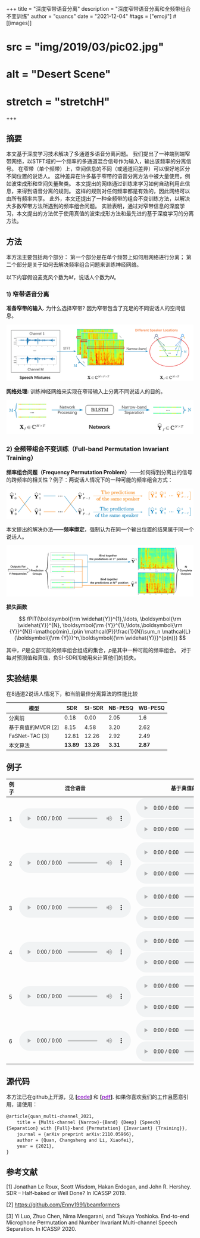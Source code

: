+++
title = "深度窄带语音分离"
description = "深度窄带语音分离和全频带组合不变训练"
author = "quancs"
date = "2021-12-04"
#tags = ["emoji"]
#[[images]]
#  src = "img/2019/03/pic02.jpg"
#  alt = "Desert Scene"
#  stretch = "stretchH"
+++

<script src="https://polyfill.io/v3/polyfill.min.js?features=es6"></script>
<script id="MathJax-script" async src="https://cdn.jsdelivr.net/npm/mathjax@3/es5/tex-mml-chtml.js"></script>

## 摘要
本文基于深度学习技术解决了多通道多语音分离问题。
我们提出了一种端到端窄带网络，以STFT域的一个频率的多通道混合信号作为输入，输出该频率的分离信号。
在窄带（单个频带）上，空间信息的不同（或通道间差异）可以很好地区分不同位置的说话人。
这种差异在许多基于窄带的语音分离方法中被大量使用，例如波束成形和空间矢量聚类。
本文提出的网络通过训练来学习如何自动利用此信息，来得到语音分离的规则。
这样的规则对任何频率都是有效的，因此网络可以由所有频率共享。
此外，本文还提出了一种全频带的组合不变训练方法，以解决大多数窄带方法所遇到的频率组合问题。
实验表明，通过对窄带信息的深度学习，本文提出的方法优于使用真值的波束成形方法和最先进的基于深度学习的分离方法。

## 方法
本方法主要包括两个部分：
第一个部分是在单个频带上如何用网络进行分离；
第二个部分是关于如何去解决频率组合问题来训练神经网络。

以下内容假设麦克风个数为*M*，说话人个数为*N*。

### 1) 窄带语音分离
**准备窄带的输入.**
为什么选择窄带? 因为窄带包含了充足的不同说话人的空间信息。

![image](/blog/NBSS_examples/narrow_band_input.jpg)

**网络处理:** 训练神经网络来实现在窄带输入上分离不同说话人的目的。

![image2](/blog/NBSS_examples/network_processing.jpg "向网络输入窄带信号")

### 2) 全频带组合不变训练（Full-band Permutation Invariant Training）

**频率组合问题（Frequency Permutation Problem）**——如何得到分离出的信号的跨频率的相关性？例子：两说话人情况下的一种可能的频率组合方式：

![image3](/blog/NBSS_examples/fpp.jpg)

本文提出的解决办法——**频率绑定**，强制认为在同一个输出位置的结果属于同一个说话人。

![image4](/blog/NBSS_examples/frequency_binding.jpg)

**损失函数**

$$ fPIT(\boldsymbol{\rm \widehat{Y}}^{1},\ldots, \boldsymbol{\rm \widehat{Y}}^{N}, \boldsymbol{\rm {Y}}^{1},\ldots,\boldsymbol{\rm {Y}}^{N})=\mathop{min}_{p\in \mathcal{P}}\frac{1}{N}\sum_n \mathcal{L}(\boldsymbol{{\rm {Y}}}^n,\boldsymbol{{\rm \widehat{Y}}}^{p(n)}) $$

其中，*P*是全部可能的频率组合组成的集合，*p*是其中一种可能的频率组合。
对于每对预测值和真值，负SI-SDR[1]被用来计算他们的损失。


## 实验结果

在8通道2说话人情况下，和当前最佳分离算法的性能比较

模型 | SDR | SI-SDR | NB-PESQ | WB-PESQ
------|------|------|------|------
分离前 | 0.18 | 0.00 | 2.05 | 1.6 
基于真值的MVDR [2] | 8.15 | 4.58 | 3.20 | 2.62 
FaSNet-TAC [3] | 12.81 | 12.26 | 2.92 | 2.49 
本文算法 | **13.89** | **13.26** | **3.31** | **2.87**

## 例子


例子 | 混合语音 | 基于真值的MVDR | FaSNet-TAC | 本文算法
---------|-----|-------------|------------|------
1        | <audio controls src="/blog/NBSS_examples/1_mix.wav" ></audio> | <audio controls src="/blog/NBSS_examples/1_spk1_p_MVDR.wav" ></audio> </br> <audio controls src="/blog/NBSS_examples/1_spk2_p_MVDR.wav" ></audio> | <audio controls src="/blog/NBSS_examples/1_spk1_p_TAC.wav" ></audio> </br> <audio controls src="/blog/NBSS_examples/1_spk2_p_TAC.wav" ></audio> | <audio controls src="/blog/NBSS_examples/1_spk1_p_NBSS.wav" ></audio> </br> <audio controls src="/blog/NBSS_examples/1_spk2_p_NBSS.wav" ></audio>
2        | <audio controls src="/blog/NBSS_examples/0_mix.wav" ></audio> | <audio controls src="/blog/NBSS_examples/0_spk1_p_MVDR.wav" ></audio> </br> <audio controls src="/blog/NBSS_examples/0_spk2_p_MVDR.wav" ></audio> | <audio controls src="/blog/NBSS_examples/0_spk1_p_TAC.wav" ></audio> </br> <audio controls src="/blog/NBSS_examples/0_spk2_p_TAC.wav" ></audio> | <audio controls src="/blog/NBSS_examples/0_spk1_p_NBSS.wav" ></audio> </br> <audio controls src="/blog/NBSS_examples/0_spk2_p_NBSS.wav" ></audio>
3        | <audio controls src="/blog/NBSS_examples/2_mix.wav" ></audio> | <audio controls src="/blog/NBSS_examples/2_spk1_p_MVDR.wav" ></audio> </br> <audio controls src="/blog/NBSS_examples/2_spk2_p_MVDR.wav" ></audio> | <audio controls src="/blog/NBSS_examples/2_spk1_p_TAC.wav" ></audio> </br> <audio controls src="/blog/NBSS_examples/2_spk2_p_TAC.wav" ></audio> | <audio controls src="/blog/NBSS_examples/2_spk1_p_NBSS.wav" ></audio> </br> <audio controls src="/blog/NBSS_examples/2_spk2_p_NBSS.wav" ></audio>
4        | <audio controls src="/blog/NBSS_examples/3_mix.wav" ></audio> | <audio controls src="/blog/NBSS_examples/3_spk1_p_MVDR.wav" ></audio> </br> <audio controls src="/blog/NBSS_examples/3_spk2_p_MVDR.wav" ></audio> | <audio controls src="/blog/NBSS_examples/3_spk1_p_TAC.wav" ></audio> </br> <audio controls src="/blog/NBSS_examples/3_spk2_p_TAC.wav" ></audio> | <audio controls src="/blog/NBSS_examples/3_spk1_p_NBSS.wav" ></audio> </br> <audio controls src="/blog/NBSS_examples/3_spk2_p_NBSS.wav" ></audio>
5        | <audio controls src="/blog/NBSS_examples/4_mix.wav" ></audio> | <audio controls src="/blog/NBSS_examples/4_spk1_p_MVDR.wav" ></audio> </br> <audio controls src="/blog/NBSS_examples/4_spk2_p_MVDR.wav" ></audio> | <audio controls src="/blog/NBSS_examples/4_spk1_p_TAC.wav" ></audio> </br> <audio controls src="/blog/NBSS_examples/4_spk2_p_TAC.wav" ></audio> | <audio controls src="/blog/NBSS_examples/4_spk1_p_NBSS.wav" ></audio> </br> <audio controls src="/blog/NBSS_examples/4_spk2_p_NBSS.wav" ></audio>
6        | <audio controls src="/blog/NBSS_examples/5_mix.wav" ></audio> | <audio controls src="/blog/NBSS_examples/5_spk1_p_MVDR.wav" ></audio> </br> <audio controls src="/blog/NBSS_examples/5_spk2_p_MVDR.wav" ></audio> | <audio controls src="/blog/NBSS_examples/5_spk1_p_TAC.wav" ></audio> </br> <audio controls src="/blog/NBSS_examples/5_spk2_p_TAC.wav" ></audio> | <audio controls src="/blog/NBSS_examples/5_spk1_p_NBSS.wav" ></audio> </br> <audio controls src="/blog/NBSS_examples/5_spk2_p_NBSS.wav" ></audio>


## 源代码
本方法已在github上开源，见 **[\[<font color=DarkOrchid>code</font>\]](https://github.com/quancs/NBSS)** 和 **[\[<font color=DarkOrchid>pdf</font>\]](https://arxiv.org/pdf/2110.05966)**. 如果你喜欢我们的工作且愿意引用，请使用：
```
@article{quan_multi-channel_2021,
	title = {Multi-channel {Narrow}-{Band} {Deep} {Speech} {Separation} with {Full}-band {Permutation} {Invariant} {Training}},
	journal = {arXiv preprint arXiv:2110.05966},
	author = {Quan, Changsheng and Li, Xiaofei},
	year = {2021},
}
```

## 参考文献

[1] Jonathan Le Roux, Scott Wisdom, Hakan Erdogan, and John R. Hershey. SDR – Half-baked or Well Done? In ICASSP 2019.

[2] https://github.com/Enny1991/beamformers

[3] Yi Luo, Zhuo Chen, Nima Mesgarani, and Takuya Yoshioka. End-to-end Microphone Permutation and Number Invariant Multi-channel Speech Separation. In ICASSP 2020.
